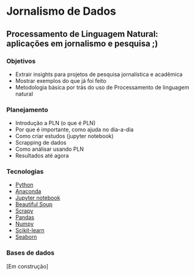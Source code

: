 # Jornalismo de Dados

## Processamento de Linguagem Natural: aplicações em jornalismo e pesquisa ;)

### Objetivos

* Extrair insights para projetos de pesquisa jornalística e acadêmica
* Mostrar exemplos do que já foi feito
* Metodologia básica por trás do uso de Processamento de linguagem natural

### Planejamento

* Introdução a PLN (o que é PLN)
* Por que é importante, como ajuda no dia-a-dia
* Como criar estudos (jupyter notebook)
* Scrapping de dados
* Como análisar usando PLN
* Resultados até agora

### Tecnologias
* [Python](https://www.python.org/)
* [Anaconda](https://www.anaconda.com/download/)
* [Jupyter notebook](http://jupyter.org/install.html)
* [Beautiful Soup](https://www.crummy.com/software/BeautifulSoup/bs4/doc/)
* [Scrapy](https://docs.scrapy.org/en/latest/)
* [Pandas](http://pandas.pydata.org/pandas-docs/stable/)
* [Numpy](https://docs.scipy.org/doc/numpy-dev/dev/)
* [Scikit-learn](http://scikit-learn.org/stable/documentation.html)
* [Seaborn](https://seaborn.pydata.org/tutorial.html)

### Bases de dados

[Em construção]

